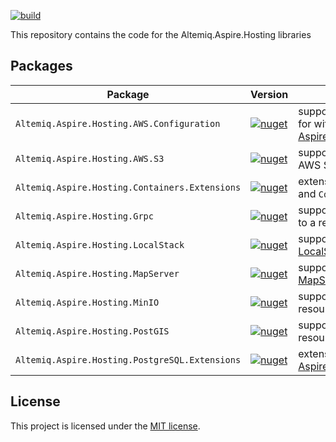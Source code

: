 [![build](https://github.com/altemiq/command-line-api/actions/workflows/build.yml/badge.svg)](https://github.com/altemiq/command-line-api/actions/workflows/build.yml)

This repository contains the code for the Altemiq.Aspire.Hosting libraries

## Packages

| Package                                        | Version                                                                                                                                                              | Description                                                                                                 |
|------------------------------------------------|----------------------------------------------------------------------------------------------------------------------------------------------------------------------|-------------------------------------------------------------------------------------------------------------|
| `Altemiq.Aspire.Hosting.AWS.Configuration`     | [![nuget](https://img.shields.io/nuget/v/Altemiq.Aspire.Hosting.AWS.Configuration.svg)](https://nuget.org/packages/Altemiq.Aspire.Hosting.AWS.Configuration)         | support for configuration for with [Aspire.Hosting.AWS](https://www.nuget.org/packages/Aspire.Hosting.AWS/) |
| `Altemiq.Aspire.Hosting.AWS.S3`                | [![nuget](https://img.shields.io/nuget/v/Altemiq.Aspire.Hosting.AWS.S3.svg)](https://nuget.org/packages/Altemiq.Aspire.Hosting.AWS.S3)                               | support for interaction with AWS S3                                                                         |
| `Altemiq.Aspire.Hosting.Containers.Extensions` | [![nuget](https://img.shields.io/nuget/v/Altemiq.Aspire.Hosting.Containers.Extensions.svg)](https://nuget.org/packages/Altemiq.Aspire.Hosting.Containers.Extensions) | extensions for containers and `ContainerResource`                                                           |
| `Altemiq.Aspire.Hosting.Grpc`                  | [![nuget](https://img.shields.io/nuget/v/Altemiq.Aspire.Hosting.Grpc.svg)](https://nuget.org/packages/Altemiq.Aspire.Hosting.Grpc)                                   | support for adding [gRPCui](https://github.com/fullstorydev/grpcui) to a resource                           |
| `Altemiq.Aspire.Hosting.LocalStack`            | [![nuget](https://img.shields.io/nuget/v/Altemiq.Aspire.Hosting.LocalStack.svg)](https://nuget.org/packages/Altemiq.Aspire.Hosting.LocalStack)                       | support for using [LocalStack](https://www.localstack.cloud/) resources                                     |
| `Altemiq.Aspire.Hosting.MapServer`             | [![nuget](https://img.shields.io/nuget/v/Altemiq.Aspire.Hosting.MapServer.svg)](https://nuget.org/packages/Altemiq.Aspire.Hosting.MapServer)                         | support for using [MapServer](https://mapserver.org/) resources                                             |
| `Altemiq.Aspire.Hosting.MinIO`                 | [![nuget](https://img.shields.io/nuget/v/Altemiq.Aspire.Hosting.MinIO.svg)](https://nuget.org/packages/Altemiq.Aspire.Hosting.MinIO)                                 | support for using [MinIO](https://min.io/) resources                                                        |
| `Altemiq.Aspire.Hosting.PostGIS`               | [![nuget](https://img.shields.io/nuget/v/Altemiq.Aspire.Hosting.PostGIS.svg)](https://nuget.org/packages/Altemiq.Aspire.Hosting.PostGIS)                             | support for using [PostGIS](https://postgis.net/) resources                                                 |
| `Altemiq.Aspire.Hosting.PostgreSQL.Extensions` | [![nuget](https://img.shields.io/nuget/v/Altemiq.Aspire.Hosting.PostgreSQL.Extensions.svg)](https://nuget.org/packages/Altemiq.Aspire.Hosting.PostgreSQL.Extensions) | extensions for [Aspire.Hosting.PostgreSQL](https://www.nuget.org/packages/Aspire.Hosting.PostgreSQL/)       |

## License

This project is licensed under the [MIT license](LICENSE.md).
